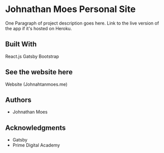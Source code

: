 # Johnathan Moes Personal Site

One Paragraph of project description goes here. Link to the live version of the app if it's hosted on Heroku.

## Built With

React.js
Gatsby
Bootstrap

## See the website here

Website (Johnahtanmoes.me)

## Authors

* Johnathan Moes


## Acknowledgments

* Gatsby
* Prime Digital Academy